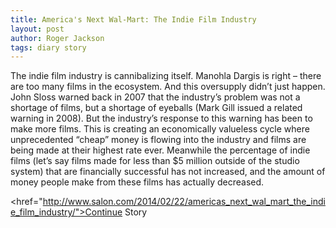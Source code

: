 ```yaml
---
title: America's Next Wal-Mart: The Indie Film Industry
layout: post
author: Roger Jackson
tags: diary story
---
```


The indie film industry is cannibalizing itself. Manohla Dargis is right – there are too many films in the ecosystem. And this oversupply didn’t just happen. John Sloss warned back in 2007 that the industry’s problem was not a shortage of films, but a shortage of eyeballs (Mark Gill issued a related warning in 2008). But the industry’s response to this warning has been to make more films. This is creating an economically valueless cycle where unprecedented “cheap” money is flowing into the industry and films are being made at their highest rate ever. Meanwhile the percentage of indie films (let’s say films made for less than $5 million outside of the studio system) that are financially successful has not increased, and the amount of money people make from these films has actually decreased. 

<href="http://www.salon.com/2014/02/22/americas_next_wal_mart_the_indie_film_industry/">Continue Story</href>
